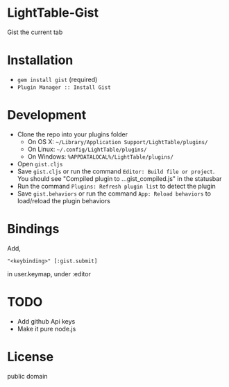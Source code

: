 LightTable-Gist
===============

Gist the current tab

Installation
============

* `gem install gist` (required)
* `Plugin Manager :: Install Gist`

Development
===========

* Clone the repo into your plugins folder
  * On OS X: `~/Library/Application Support/LightTable/plugins/`
  * On Linux: `~/.config/LightTable/plugins/`
  * On Windows: `%APPDATALOCAL%/LightTable/plugins/`
* Open `gist.cljs`
* Save `gist.cljs` or run the command `Editor: Build file or project`. You should see "Compiled plugin to ...gist_compiled.js" in the statusbar
* Run the command `Plugins: Refresh plugin list` to detect the plugin
* Save `gist.behaviors` or run the command `App: Reload behaviors` to load/reload the plugin behaviors

Bindings
========

Add,

    "<keybinding>" [:gist.submit]

in user.keymap, under :editor

TODO
====

* Add github Api keys
* Make it pure node.js


License
=======
public domain
